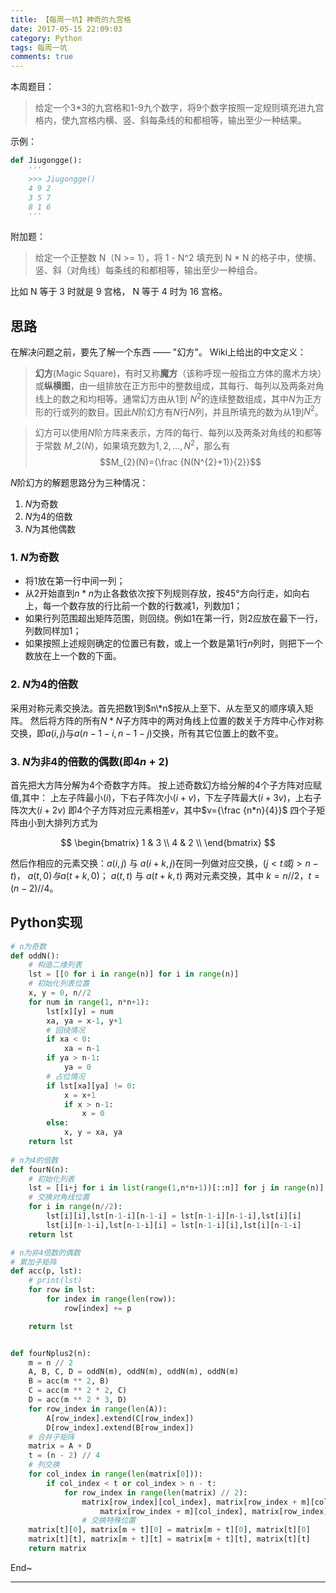 ```yaml
---
title: 【每周一坑】神奇的九宫格
date: 2017-05-15 22:09:03
category: Python
tags: 每周一坑
comments: true
---
```


本周题目：
>给定一个3*3的九宫格和1-9九个数字，将9个数字按照一定规则填充进九宫格内，使九宫格内横、竖、斜每条线的和都相等，输出至少一种结果。


示例：
```python
def Jiugongge():
    '''
    >>> Jiugongge()
    4 9 2
    3 5 7
    8 1 6
    '''
```

<!--more-->

附加题：

>给定一个正整数 N（N >= 1），将 1 - N^2 填充到 N * N 的格子中，使横、竖、斜（对角线）每条线的和都相等，输出至少一种组合。

比如 N 等于 3 时就是 9 宫格， N 等于 4 时为 16 宫格。
## 思路

在解决问题之前，要先了解一个东西 —— "幻方"。
Wiki上给出的中文定义：
>**幻方**(Magic Square)，有时又称**魔方**（该称呼现一般指立方体的魔术方块）或**纵横图**，由一组排放在正方形中的整数组成，其每行、每列以及两条对角线上的数之和均相等。通常幻方由从$1$到 $N^{2}$的连续整数组成，其中$N$为正方形的行或列的数目。因此$N$阶幻方有$N$行$N$列，并且所填充的数为从$1$到$N^{2}$。

>幻方可以使用$N$阶方阵来表示，方阵的每行、每列以及两条对角线的和都等于常数 $M\_{2}(N)$，如果填充数为$1,2,\dots ,N^{2}$，那么有
$$M_{2}(N)={\frac  {N(N^{2}+1)}{2}}$$

$N$阶幻方的解题思路分为三种情况：
1. $N$为奇数
2. $N$为4的倍数
3. $N$为其他偶数

### 1. $N$为奇数

 - 将$1$放在第一行中间一列；
 - 从$2$开始直到$n*n$为止各数依次按下列规则存放，按$45°$方向行走，如向右上，每一个数存放的行比前一个数的行数减$1$，列数加$1$；
 - 如果行列范围超出矩阵范围，则回绕。例如$1$在第一行，则$2$应放在最下一行，列数同样加$1$；
 - 如果按照上述规则确定的位置已有数，或上一个数是第$1$行$n$列时，则把下一个数放在上一个数的下面。

### 2. $N$为$4$的倍数
采用对称元素交换法。首先把数$1$到$n\*n$按从上至下、从左至又的顺序填入矩阵。
然后将方阵的所有$N*N$子方阵中的两对角线上位置的数关于方阵中心作对称交换，即$a(i,j)$与$a(n-1-i, n-1-j)$交换，所有其它位置上的数不变。

### 3. $N$为非$4$的倍数的偶数(即$4n+2$)
首先把大方阵分解为$4$个奇数字方阵。
按上述奇数幻方给分解的4个子方阵对应赋值,其中：
上左子阵最小$(i)$，下右子阵次小$(i+v)$，下左子阵最大$(i+3v)$，上右子阵次大$(i+2v)$
即$4$个子方阵对应元素相差$v$，其中$v={\frac {n*n}{4}}$
四个子矩阵由小到大排列方式为

$$
        \begin{bmatrix}
        1 & 3 \\
        4 & 2 \\
        \end{bmatrix}
$$

然后作相应的元素交换：$a(i,j)$ 与 $a(i+k,j)$在同一列做对应交换，$(j\lt t或j\gt n-t)$， $a(t,0)与a(t+k,0)$； $a(t,t)$ 与 $a(t+k,t)$ 两对元素交换，其中
$k = n//2，t=(n-2)//4$。

## Python实现
```python
# n为奇数
def oddN():
    # 构造二维列表
    lst = [[0 for i in range(n)] for i in range(n)]
    # 初始化列表位置
    x, y = 0, n//2
    for num in range(1, n*n+1):
        lst[x][y] = num
        xa, ya = x-1, y+1
        # 回绕情况
        if xa < 0:
            xa = n-1
        if ya > n-1:
            ya = 0
        # 占位情况
        if lst[xa][ya] != 0:
            x = x+1
            if x > n-1:
                x = 0
        else:
            x, y = xa, ya
    return lst
    
# n为4的倍数
def fourN(n):
    # 初始化列表
    lst = [[i+j for i in list(range(1,n*n+1))[::n]] for j in range(n)]
    # 交换对角线位置
    for i in range(n//2):
        lst[i][i],lst[n-1-i][n-1-i] = lst[n-1-i][n-1-i],lst[i][i]
        lst[i][n-1-i],lst[n-1-i][i] = lst[n-1-i][i],lst[i][n-1-i]
    return lst

# n为非4倍数的偶数
# 累加子矩阵
def acc(p, lst):
    # print(lst)
    for row in lst:
        for index in range(len(row)):
            row[index] += p

    return lst


def fourNplus2(n):
    m = n // 2
    A, B, C, D = oddN(m), oddN(m), oddN(m), oddN(m)
    B = acc(m ** 2, B)
    C = acc(m ** 2 * 2, C)
    D = acc(m ** 2 * 3, D)
    for row_index in range(len(A)):
        A[row_index].extend(C[row_index])
        D[row_index].extend(B[row_index])
    # 合并子矩阵
    matrix = A + D
    t = (n - 2) // 4
    # 列交换
    for col_index in range(len(matrix[0])):
        if col_index < t or col_index > n - t:
            for row_index in range(len(matrix) // 2):
                matrix[row_index][col_index], matrix[row_index + m][col_index] = \
                    matrix[row_index + m][col_index], matrix[row_index][col_index]
                # 交换特殊位置
    matrix[t][0], matrix[m + t][0] = matrix[m + t][0], matrix[t][0]
    matrix[t][t], matrix[m + t][t] = matrix[m + t][t], matrix[t][t]
    return matrix
```


End~

---